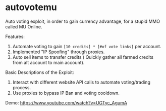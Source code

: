 # autovotemu
Auto voting exploit, in order to gain currency advantage, for a stupid MMO called MU Online.

Features:
 1. Automate voting to gain `[10 credits] * [#of vote links]` per account.
 2. Implemented "IP Spoofing" through proxies.
 3. Auto sell items to transfer credits ( Quickly gather all farmed credits from alt account to main account).
 
Basic Descriptions of the Exploit:
 1. Interact with different website API calls to automate voting/trading process.
 2. Use proxies to bypass IP Ban and voting cooldown.
 
Demo: https://www.youtube.com/watch?v=UGTyc_AgumA

